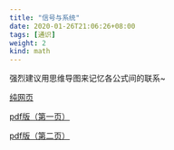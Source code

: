 ```yaml
---
title: "信号与系统"
date: 2020-01-26T21:06:26+08:00
tags: [通识]
weight: 2
kind: math
---
```


强烈建议用思维导图来记忆各公式间的联系~

[纯网页](xhyxt/)

[pdf版（第一页）](Signals&Systems1.pdf "下载Signals&Systems1.pdf")

[pdf版（第二页）](Signals&Systems2.pdf "下载Signals&Systems2.pdf")
